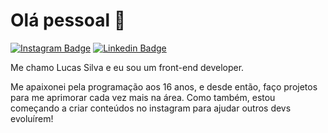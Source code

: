 # Olá pessoal 👋

[![Instagram Badge](https://img.shields.io/badge/-Instagram-6633cc?style=flat-square&labelColor=6633cc&logo=instagram&logoColor=white&link=https://twitter.com/sakshamtaneja00)](https://www.instagram.com/programadorlucas/)
[![Linkedin Badge](https://img.shields.io/badge/-Linkedin-6633cc?style=flat-square&logo=Linkedin&logoColor=white&link=https://www.linkedin.com/in/lucassilva21/)](https://www.linkedin.com/in/lucassilva21/)

Me chamo Lucas Silva e eu sou um front-end developer.

Me apaixonei pela programação aos 16 anos, e desde então, faço projetos para me aprimorar cada vez mais na área. Como também,  estou começando a criar conteúdos no instagram para ajudar outros devs evoluírem!
